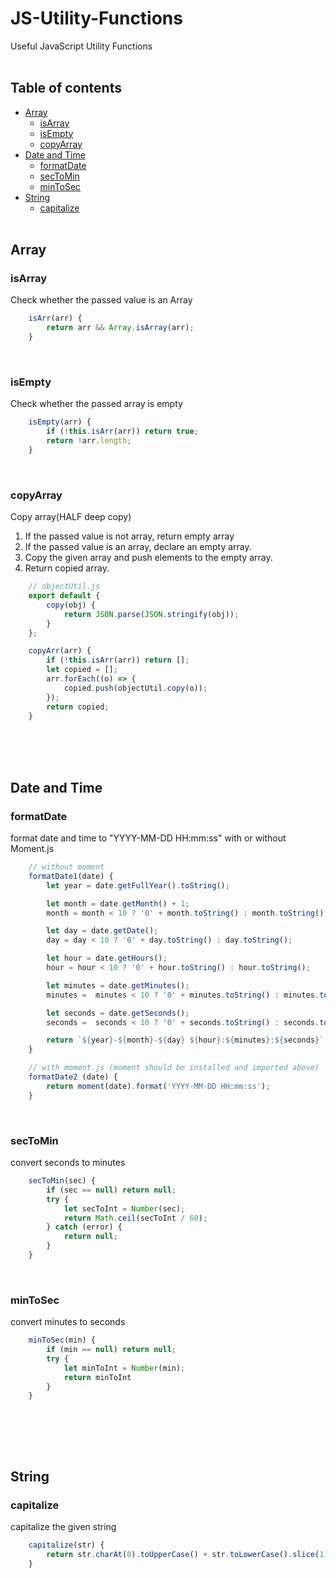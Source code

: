 # JS-Utility-Functions
Useful JavaScript Utility Functions
<br><br>

## Table of contents

- [Array](#array)
  - [isArray](#isarray)
  - [isEmpty](#isempty)
  - [copyArray](#copyarray)
- [Date and Time](#date-and-time)
  - [formatDate](#formatdate)
  - [secToMin](#sectomin)
  - [minToSec](#mintosec)
- [String](#string)
  - [capitalize](#capitalize)
<br><br>


## Array

### isArray
Check whether the passed value is an Array
```js
    isArr(arr) {
        return arr && Array.isArray(arr);
    }
```
<br>

### isEmpty
Check whether the passed array is empty
```js
    isEmpty(arr) {
        if (!this.isArr(arr)) return true;
        return !arr.length;
    }
```
<br>

### copyArray
Copy array(HALF deep copy)
1. If the passed value is not array, return empty array
2. If the passed value is an array, declare an empty array.
3. Copy the given array and push elements to the empty array.
4. Return copied array.
```js
    // objectUtil.js
    export default {
        copy(obj) {
            return JSON.parse(JSON.stringify(obj));
        }
    };
```
```js
    copyArr(arr) {
        if (!this.isArr(arr)) return [];
        let copied = [];
        arr.forEach((o) => {
            copied.push(objectUtil.copy(o));
        });
        return copied;
    }
```
<br>
<br><br>



## Date and Time

### formatDate
format date and time to "YYYY-MM-DD HH:mm:ss" with or without Moment.js
```js
    // without moment
    formatDate1(date) {
        let year = date.getFullYear().toString();

        let month = date.getMonth() + 1;
        month = month < 10 ? '0' + month.toString() : month.toString();

        let day = date.getDate();
        day = day < 10 ? '0' + day.toString() : day.toString();

        let hour = date.getHours();
        hour = hour < 10 ? '0' + hour.toString() : hour.toString();

        let minutes = date.getMinutes();
        minutes =  minutes < 10 ? '0' + minutes.toString() : minutes.toString();

        let seconds = date.getSeconds();
        seconds =  seconds < 10 ? '0' + seconds.toString() : seconds.toString();

        return `${year}-${month}-${day} ${hour}:${minutes}:${seconds}`;
    }
```
```js
    // with moment.js (moment should be installed and imported above)
    formatDate2 (date) {
        return moment(date).format('YYYY-MM-DD HH:mm:ss');
    }
```
<br>


### secToMin
convert seconds to minutes
```js
    secToMin(sec) {
        if (sec == null) return null;
        try {
            let secToInt = Number(sec);
            return Math.ceil(secToInt / 60);
        } catch (error) {
            return null;
        }
    }
```
<br>

### minToSec
convert minutes to seconds
```js
    minToSec(min) {
        if (min == null) return null;
        try {
            let minToInt = Number(min);
            return minToInt
        }
    }
```
<br>

<br><br>



## String

### capitalize
capitalize the given string
```js
    capitalize(str) {
        return str.charAt(0).toUpperCase() + str.toLowerCase().slice(1);
    }
```
<br>

